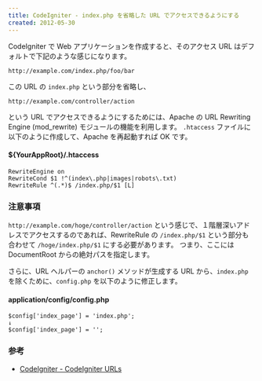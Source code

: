 ```yaml
---
title: CodeIgniter - index.php を省略した URL でアクセスできるようにする
created: 2012-05-30
---
```


CodeIgniter で Web アプリケーションを作成すると、そのアクセス URL はデフォルトで下記のような感じになります。

~~~
http://example.com/index.php/foo/bar
~~~

この URL の `index.php` という部分を省略し、

~~~
http://example.com/controller/action
~~~

という URL でアクセスできるようにするためには、Apache の URL Rewriting Engine (mod_rewrite) モジュールの機能を利用します。
`.htaccess` ファイルに以下のように作成して、Apache を再起動すれば OK です。

#### ${YourAppRoot}/.htaccess

~~~
RewriteEngine on
RewriteCond $1 !^(index\.php|images|robots\.txt)
RewriteRule ^(.*)$ /index.php/$1 [L]
~~~


### 注意事項

`http://example.com/hoge/controller/action` という感じで、１階層深いアドレスでアクセスするのであれば、RewriteRule の `/index.php/$1` という部分も合わせて `/hoge/index.php/$1` にする必要があります。
つまり、ここには DocumentRoot からの絶対パスを指定します。

さらに、URL ヘルパーの `anchor()` メソッドが生成する URL から、`index.php` を除くために、`config.php` を以下のように修正します。

#### application/config/config.php

~~~
$config['index_page'] = 'index.php';
↓
$config['index_page'] = '';
~~~


### 参考

- [CodeIgniter - CodeIgniter URLs](http://codeigniter.com/user_guide/general/urls.html)

